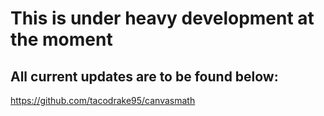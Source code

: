 # This is under heavy development at the moment
## All current updates are to be found below:

https://github.com/tacodrake95/canvasmath
